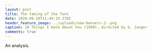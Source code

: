 ```yaml
---
layout: post
title: The taming of the font
date: 2020-09-26T11:49:33.378Z
header_feature_image: ../uploads/new-banners-2-.png
caption: 10 Things I Hate About You (1999), directed by G. Junger
comments: true
---
```

An analysis.